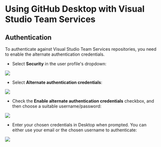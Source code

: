 # Using GitHub Desktop with Visual Studio Team Services

## Authentication

To authenticate against Visual Studio Team Services repositories, you need to
enable the alternate authentication credentials.

* Select **Security** in the user profile's dropdown:

![](https://user-images.githubusercontent.com/4404199/29400833-79755fe0-8337-11e7-8cfb-1d346a6801b4.png)

* Select **Alternate authentication credentials**:

![](https://user-images.githubusercontent.com/4404199/29400853-8cc5918c-8337-11e7-92ad-60563d4d49e2.png)

* Check the **Enable alternate authentication credentials** checkbox, and then
  choose a suitable username/password:

![](https://user-images.githubusercontent.com/4404199/29400917-bed11cc8-8337-11e7-9d3e-1bda2e99d519.png)

* Enter your chosen credentials in Desktop when prompted. You can either use
  your email or the chosen username to authenticate:

![](https://user-images.githubusercontent.com/4404199/29401109-8bf03536-8338-11e7-8abb-b467378b6115.png)
